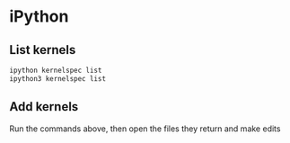 # iPython

## List kernels

```bash
ipython kernelspec list
ipython3 kernelspec list
```

## Add kernels

Run the commands above, then open the files they return and make edits